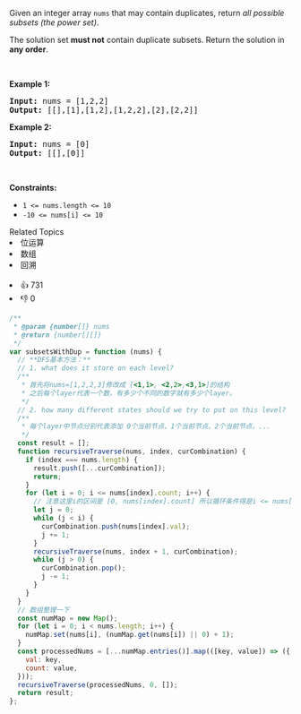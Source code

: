 <p>Given an integer array <code>nums</code> that may contain duplicates, return <em>all possible subsets (the power set)</em>.</p>

<p>The solution set <strong>must not</strong> contain duplicate subsets. Return the solution in <strong>any order</strong>.</p>

<p>&nbsp;</p>
<p><strong>Example 1:</strong></p>
<pre><strong>Input:</strong> nums = [1,2,2]
<strong>Output:</strong> [[],[1],[1,2],[1,2,2],[2],[2,2]]
</pre><p><strong>Example 2:</strong></p>
<pre><strong>Input:</strong> nums = [0]
<strong>Output:</strong> [[],[0]]
</pre>
<p>&nbsp;</p>
<p><strong>Constraints:</strong></p>

<ul>
	<li><code>1 &lt;= nums.length &lt;= 10</code></li>
	<li><code>-10 &lt;= nums[i] &lt;= 10</code></li>
</ul>
<div><div>Related Topics</div><div><li>位运算</li><li>数组</li><li>回溯</li></div></div><br><div><li>👍 731</li><li>👎 0</li></div>

```js
/**
 * @param {number[]} nums
 * @return {number[][]}
 */
var subsetsWithDup = function (nums) {
  // **DFS基本方法：**
  // 1. what does it store on each level?
  /**
   * 首先将nums=[1,2,2,3]修改成 [<1,1>, <2,2>,<3,1>]的结构
   * 之后每个layer代表一个数，有多少个不同的数字就有多少个layer。
   */
  // 2. how many different states should we try to put on this level?
  /**
   * 每个layer中节点分别代表添加 0个当前节点、1个当前节点、2个当前节点，...
   */
  const result = [];
  function recursiveTraverse(nums, index, curCombination) {
    if (index === nums.length) {
      result.push([...curCombination]);
      return;
    }
    for (let i = 0; i <= nums[index].count; i++) {
      // 注意这里i的区间是 [0, nums[index].count] 所以循环条件得是i <= nums[index].count
      let j = 0;
      while (j < i) {
        curCombination.push(nums[index].val);
        j += 1;
      }
      recursiveTraverse(nums, index + 1, curCombination);
      while (j > 0) {
        curCombination.pop();
        j -= 1;
      }
    }
  }
  // 数组整理一下
  const numMap = new Map();
  for (let i = 0; i < nums.length; i++) {
    numMap.set(nums[i], (numMap.get(nums[i]) || 0) + 1);
  }
  const processedNums = [...numMap.entries()].map(([key, value]) => ({
    val: key,
    count: value,
  }));
  recursiveTraverse(processedNums, 0, []);
  return result;
};
```